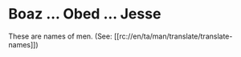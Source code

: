 # Boaz ... Obed ... Jesse

These are names of men. (See: [[rc://en/ta/man/translate/translate-names]])